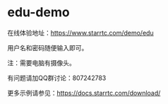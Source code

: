 # edu-demo

在线体验地址：https://www.starrtc.com/demo/edu

用户名和密码随便输入即可。

注：需要电脑有摄像头。

有问题请加QQ群讨论：807242783


更多示例请参见：https://docs.starrtc.com/download/